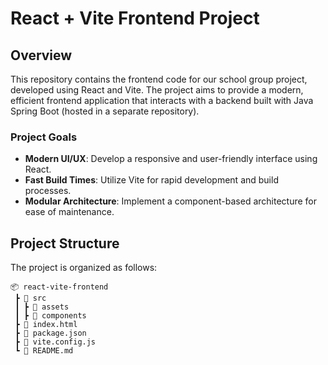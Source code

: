 # React + Vite Frontend Project

## Overview

This repository contains the frontend code for our school group project, developed using React and Vite. The project aims to provide a modern, efficient frontend application that interacts with a backend built with Java Spring Boot (hosted in a separate repository).

### Project Goals

- **Modern UI/UX**: Develop a responsive and user-friendly interface using React.
- **Fast Build Times**: Utilize Vite for rapid development and build processes.
- **Modular Architecture**: Implement a component-based architecture for ease of maintenance.

## Project Structure

The project is organized as follows:

```plaintext
📦 react-vite-frontend
 ┣ 📂 src
 ┃ ┣ 📂 assets
 ┃ ┣ 📂 components
 ┣ 📜 index.html
 ┣ 📜 package.json
 ┣ 📜 vite.config.js
 ┗ 📜 README.md

